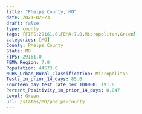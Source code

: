 ```yaml
---
title: "Phelps County, MO"
date: 2021-02-23
draft: false
type: county
tags: [FIPS:29161.0,FEMA:7.0,Micropolitan,Green]
categories: [MO]
County: Phelps County
State: MO
FIPS: 29161.0
FEMA_Region: 7.0
Population: 44573.0
NCHS_Urban_Rural_Classification: Micropolitan
Tests_in_prior_14_days: 85.0
Fourteen_day_test_rate_per_100000: 191.0
Percent_Positivity_in_prior_14_days: 0.047
Level: Green
url: /states/MO/phelps-county
---
```



